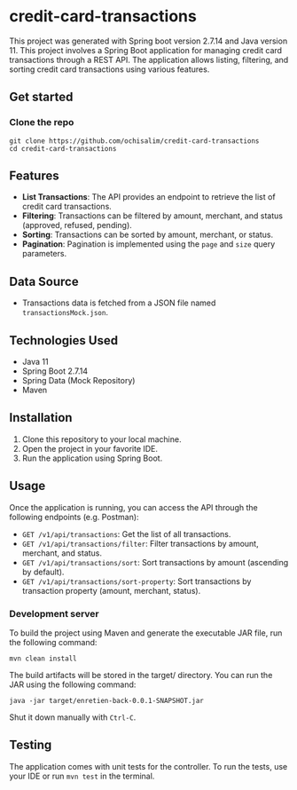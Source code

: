 # credit-card-transactions
This project was generated with Spring boot version 2.7.14 and Java version 11.
This project involves a Spring Boot application for managing credit card transactions through a REST API. The application allows listing, filtering, and sorting credit card transactions using various features.

## Get started

### Clone the repo

```shell
git clone https://github.com/ochisalim/credit-card-transactions
cd credit-card-transactions
```

## Features

- **List Transactions**: The API provides an endpoint to retrieve the list of credit card transactions.
- **Filtering**: Transactions can be filtered by amount, merchant, and status (approved, refused, pending).
- **Sorting**: Transactions can be sorted by amount, merchant, or status.
- **Pagination**: Pagination is implemented using the `page` and `size` query parameters.

## Data Source

- Transactions data is fetched from a JSON file named `transactionsMock.json`.

## Technologies Used

- Java 11
- Spring Boot 2.7.14
- Spring Data (Mock Repository)
- Maven

## Installation

1. Clone this repository to your local machine.
2. Open the project in your favorite IDE.
3. Run the application using Spring Boot.

## Usage

Once the application is running, you can access the API through the following endpoints (e.g. Postman):

- `GET /v1/api/transactions`: Get the list of all transactions.
- `GET /v1/api/transactions/filter`: Filter transactions by amount, merchant, and status.
- `GET /v1/api/transactions/sort`: Sort transactions by amount (ascending by default).
- `GET /v1/api/transactions/sort-property`: Sort transactions by transaction property (amount, merchant, status).

### Development server

To build the project using Maven and generate the executable JAR file, run the following command:

```shell
mvn clean install
```

The build artifacts will be stored in the target/ directory. You can run the JAR using the following command:

```shell
java -jar target/enretien-back-0.0.1-SNAPSHOT.jar
```
Shut it down manually with `Ctrl-C`.

## Testing

The application comes with unit tests for the controller. To run the tests, use your IDE or run `mvn test` in the terminal.
